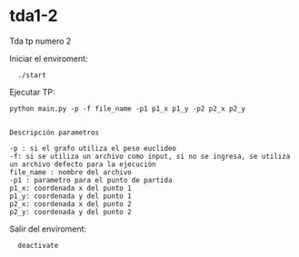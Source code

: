 # tda1-2
Tda tp numero 2

Iniciar el enviroment:

      ./start

Ejecutar TP:

    python main.py -p -f file_name -p1 p1_x p1_y -p2 p2_x p2_y


    Descripción parametros

    -p : si el grafo utiliza el peso euclideo
    -f: si se utiliza un archivo como input, si no se ingresa, se utiliza un archivo defecto para la ejecución
    file_name : nombre del archivo
    -p1 : parametro para el punto de partida
    p1_x: coordenada x del punto 1
    p1_y: coordenada y del punto 1
    p2_x: coordenada x del punto 2
    p2_y: coordenada y del punto 2

Salir del enviroment:

      deactivate
